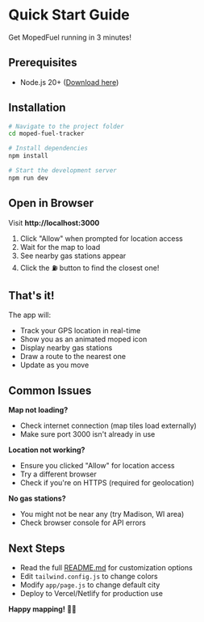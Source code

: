 # Quick Start Guide

Get MopedFuel running in 3 minutes!

## Prerequisites

- Node.js 20+ ([Download here](https://nodejs.org/))

## Installation

```bash
# Navigate to the project folder
cd moped-fuel-tracker

# Install dependencies
npm install

# Start the development server
npm run dev
```

## Open in Browser

Visit **http://localhost:3000**

1. Click "Allow" when prompted for location access
2. Wait for the map to load
3. See nearby gas stations appear
4. Click the ⛽ button to find the closest one!

## That's it!

The app will:
- Track your GPS location in real-time
- Show you as an animated moped icon
- Display nearby gas stations
- Draw a route to the nearest one
- Update as you move

## Common Issues

**Map not loading?**
- Check internet connection (map tiles load externally)
- Make sure port 3000 isn't already in use

**Location not working?**
- Ensure you clicked "Allow" for location access
- Try a different browser
- Check if you're on HTTPS (required for geolocation)

**No gas stations?**
- You might not be near any (try Madison, WI area)
- Check browser console for API errors

## Next Steps

- Read the full [README.md](README.md) for customization options
- Edit `tailwind.config.js` to change colors
- Modify `app/page.js` to change default city
- Deploy to Vercel/Netlify for production use

**Happy mapping!** 🛵⛽

